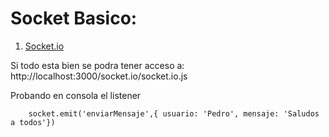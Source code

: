 # Socket Basico:

1. [Socket.io](https://www.npmjs.com/package/socket.io)

Si todo esta bien se podra tener acceso a: http://localhost:3000/socket.io/socket.io.js

Probando en consola el listener

```
    socket.emit('enviarMensaje',{ usuario: 'Pedro', mensaje: 'Saludos a todos'})
```

